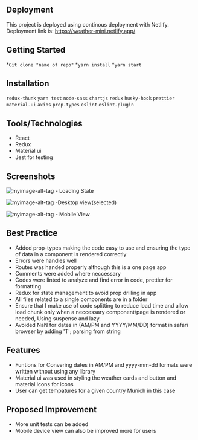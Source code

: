## **Deployment**
This project is deployed using continous deployment with Netlify.
Deployment link is: https://weather-mini.netlify.app/ 

## **Getting Started**
*```Git clone "name of repo"```
*```yarn install```
*```yarn start```

## **Installation**
 ```redux-thunk```
```yarn test```
```node-sass```
```chartjs```
```redux```
```husky-hook```
```prettier```
```material-ui```
```axios```
```prop-types```
`eslint`
`eslint-plugin`

## **Tools/Technologies**
* React
* Redux
* Material ui
* Jest for testing


## **Screenshots**

![myimage-alt-tag](https://res.cloudinary.com/upperli/image/upload/v1632602449/Screenshot_2021-09-24_at_1.19.34_PM_songcp.png) - Loading State

![myimage-alt-tag](https://res.cloudinary.com/upperli/image/upload/v1632602539/screencapture-localhost-3000-2021-09-24-13_16_01_hlqlr5.png) -Desktop view(selected)

![myimage-alt-tag](https://res.cloudinary.com/upperli/image/upload/v1632753007/screencapture-localhost-3001-2021-09-27-15_25_05_x1mbw0.png) - Mobile View


## **Best Practice**
* Added prop-types making the code easy to use and ensuring the type of data in a component is rendered correctly
* Errors were handles well
* Routes was handed properly although this is a one page app
* Comments were added where neccessary
* Codes were linted to analyze and find error in code, prettier for formatting
* Redux for state management to avoid prop drilling in app
* All files related to a single components are in a folder
* Ensure that I make use of code splitting to reduce load time and allow load chunk only when a neccessary component/page is rendered or needed, Using suspense and lazy.
* Avoided NaN for dates in (AM/PM and YYYY/MM/DD) format in safari browser by adding 'T'; parsing from string

## **Features**
* Funtions for Convering dates in AM/PM and yyyy-mm-dd formats were written without using any library
* Material ui was used in styling the weather cards and button and material icons for icons
* User can get tempatures for a given country Munich in this case


## **Proposed Improvement**
* More unit tests can be added
* Mobile device view can also be improved more for users
